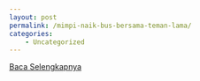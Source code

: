 ```yaml
---
layout: post
permalink: /mimpi-naik-bus-bersama-teman-lama/
categories:
    - Uncategorized
---
```


[Baca Selengkapnya](/09)
